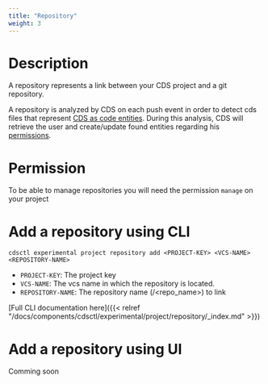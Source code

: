 ```yaml
---
title: "Repository"
weight: 3
---
```


# Description

A repository represents a link between your CDS project and a git repository. 

A repository is analyzed by CDS on each push event in order to detect cds files that represent [CDS as code entities](./../entities/).
During this analysis, CDS will retrieve the user and create/update found entities regarding his [permissions](./../rbac/).

# Permission

To be able to manage repositories you will need the permission `manage` on your project

# Add a repository using CLI

```
cdsctl experimental project repository add <PROJECT-KEY> <VCS-NAME> <REPOSITORY-NAME> 
```
* `PROJECT-KEY`: The project key
* `VCS-NAME`: The vcs name in which the repository is located.
* `REPOSITORY-NAME`: The repository name (<owner>/<repo_name>) to link

[Full CLI documentation here]({{< relref "/docs/components/cdsctl/experimental/project/repository/_index.md" >}})

# Add a repository using UI

Comming soon